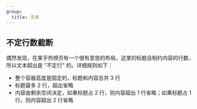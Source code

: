```yaml
---
group:
  title: 文本
---
```


## 不定行数截断

偶然发现，在某乎热榜页有一个很有意思的布局，这里的标题会制约内容的行数，所以文本超出是 "不定行" 的。详细规则如下：

- 整个容器高度是固定的，标题和内容总共 3 行
- 标题最多 2 行，超出省略
- 内容由剩余空间决定，如果标题占 2 行，则内容超出 1 行省略；如果标题占 1 行，则内容超出 2 行省略

<code src="./index.tsx" iframe></code>
